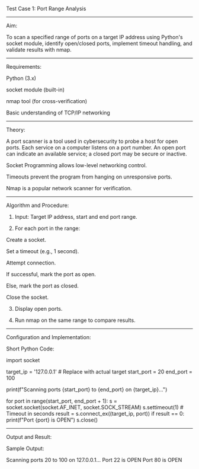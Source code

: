 Test Case 1: Port Range Analysis


---

Aim:

To scan a specified range of ports on a target IP address using Python's socket module, identify open/closed ports, implement timeout handling, and validate results with nmap.


---

Requirements:

Python (3.x)

socket module (built-in)

nmap tool (for cross-verification)

Basic understanding of TCP/IP networking



---

Theory:

A port scanner is a tool used in cybersecurity to probe a host for open ports. Each service on a computer listens on a port number. An open port can indicate an available service; a closed port may be secure or inactive.

Socket Programming allows low-level networking control.

Timeouts prevent the program from hanging on unresponsive ports.

Nmap is a popular network scanner for verification.



---

Algorithm and Procedure:

1. Input: Target IP address, start and end port range.


2. For each port in the range:

Create a socket.

Set a timeout (e.g., 1 second).

Attempt connection.

If successful, mark the port as open.

Else, mark the port as closed.

Close the socket.



3. Display open ports.


4. Run nmap on the same range to compare results.




---

Configuration and Implementation:

Short Python Code:

import socket

target_ip = '127.0.0.1'  # Replace with actual target
start_port = 20
end_port = 100

print(f"Scanning ports {start_port} to {end_port} on {target_ip}...")

for port in range(start_port, end_port + 1):
    s = socket.socket(socket.AF_INET, socket.SOCK_STREAM)
    s.settimeout(1)  # Timeout in seconds
    result = s.connect_ex((target_ip, port))
    if result == 0:
        print(f"Port {port} is OPEN")
    s.close()


---

Output and Result:

Sample Output:

Scanning ports 20 to 100 on 127.0.0.1...
Port 22 is OPEN
Port 80 is OPEN
